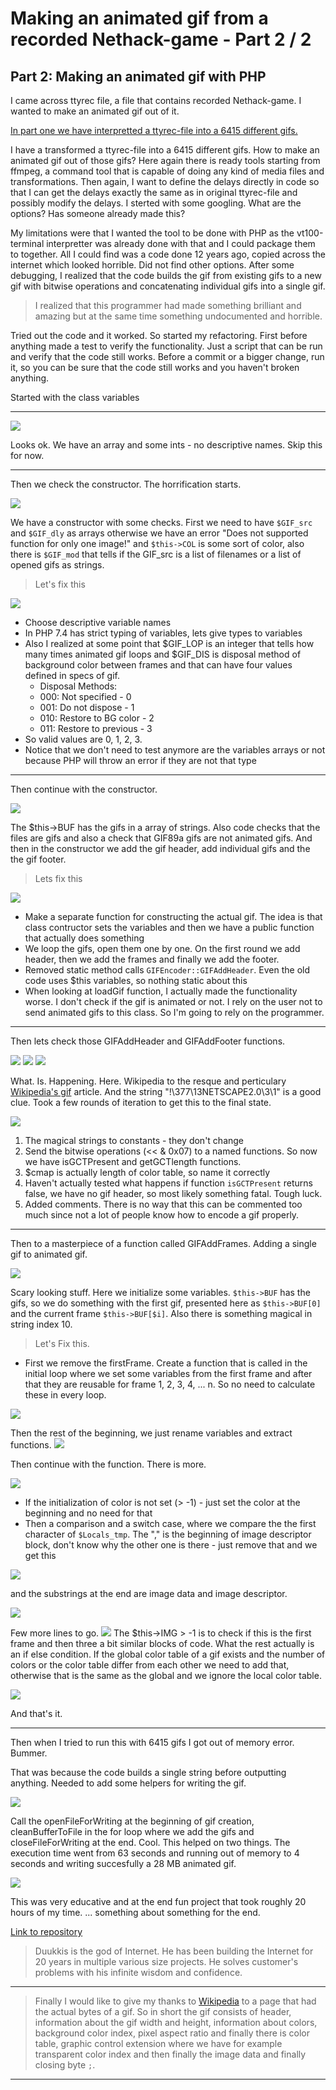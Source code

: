 
# Making an animated gif from a recorded Nethack-game - Part 2 / 2

## Part 2: Making an animated gif with PHP
I came across ttyrec file, a file that contains recorded Nethack-game. I wanted to make an animated gif out of it.

[In part one we have interpretted a ttyrec-file into a 6415 different gifs.](BLOG.md)

I have a transformed a ttyrec-file into a 6415 different gifs. How to make an animated gif out of those gifs? Here again there is ready tools starting from ffmpeg, a command tool that is capable of doing any kind of media files and transformations. Then again, I want to define the delays directly in code so that I can get the delays exactly the same as in original ttyrec-file and possibly modify the delays. I sterted with some googling. What are the options? Has someone already made this? 

My limitations were that I wanted the tool to be done with PHP as the vt100-terminal interpretter was already done with that and I could package them to together. All I could find was a code done 12 years ago, copied across the internet which looked horrible. Did not find other options. After some debugging, I realized that the code builds the gif from existing gifs to a new gif with bitwise operations and concatenating individual gifs into a single gif. 

> I realized that this programmer had made something brilliant and amazing but at the same time something undocumented and horrible.

Tried out the code and it worked. So started my refactoring. First before anything made a test to verify the functionality. Just a script that can be run and verify that the code still works. Before a commit or a bigger change, run it, so you can be sure that the code still works and you haven't broken anything.

Started with the class variables
___

![](images/1.png)

Looks ok. We have an array and some ints - no descriptive names. Skip this for now. 

___

Then we check the constructor. The horrification starts.

![](images/2.png)

We have a constructor with some checks. First we need to have ```$GIF_src``` and ```$GIF_dly``` as arrays otherwise we have an error "Does not supported function for only one image!" and ```$this->COL``` is some sort of color, also there is ```$GIF_mod``` that tells if the GIF_src is a list of filenames or a list of opened gifs as strings.

> Let's fix this

![](images/2fixed.png)

* Choose descriptive variable names
* In PHP 7.4 has strict typing of variables, lets give types to variables
* Also I realized at some point that $GIF_LOP is an integer that tells how many times animated gif loops and $GIF_DIS is disposal method of background color between frames and that can have four values defined in specs of gif.
    - Disposal Methods:
    - 000: Not specified - 0
    - 001: Do not dispose - 1
    - 010: Restore to BG color - 2
    - 011: Restore to previous - 3
* So valid values are 0, 1, 2, 3.
* Notice that we don't need to test anymore are the variables arrays or not because PHP will throw an error if they are not that type

___

Then continue with the constructor. 

![](images/3.png)

The $this->BUF has the gifs in a array of strings. Also code checks that the files are gifs and also a check that GIF89a gifs are not animated gifs. And then in the constructor we add the gif header, add individual gifs and the the gif footer.

> Lets fix this

![](images/3fixed.png)

* Make a separate function for constructing the actual gif. The idea is that class contructor sets the variables and then we have a public function that actually does something
* We loop the gifs, open them one by one. On the first round we add header, then we add the frames and finally we add the footer.
* Removed static method calls ```GIFEncoder::GIFAddHeader```. Even the old code uses $this variables, so nothing static about this
* When looking at loadGif function, I actually made the functionality worse. I don't check if the gif is animated or not. I rely on the user not to send animated gifs to this class. So I'm going to rely on the programmer.

___

Then lets check those GIFAddHeader and GIFAddFooter functions.

![](images/4a.png)
![](images/4c.png)
![](images/4b.png)

What. Is. Happening. Here. Wikipedia to the resque and perticulary [Wikipedia's gif](https://en.wikipedia.org/wiki/GIF) article. And the string "!\377\13NETSCAPE2.0\3\1" is a good clue. Took a few rounds of iteration to get this to the final state.

![](images/4fixed.png)

1. The magical strings to constants - they don't change
2. Send the bitwise operations (<< & 0x07) to a named functions. So now we have isGCTPresent and getGCTlength functions.
3. $cmap is actually length of color table, so name it correctly
4. Haven't actually tested what happens if function ```isGCTPresent``` returns false, we have no gif header, so most likely something fatal. Tough luck.
5. Added comments. There is no way that this can be commented too much since not a lot of people know how to encode a gif properly.

---

Then to a masterpiece of a function called GIFAddFrames. Adding a single gif to animated gif.

![](images/5.png)

Scary looking stuff. Here we initialize some variables. ```$this->BUF``` has the gifs, so we do something with the first gif, presented here as ```$this->BUF[0]``` and the current frame ```$this->BUF[$i]```. Also there is something magical in string index 10. 

> Let's Fix this.

* First we remove the firstFrame. Create a function that is called in the initial loop where we set some variables from the first frame and after that they are reusable for frame 1, 2, 3, 4, ... n. So no need to calculate these in every loop.

![](images/5fixeda.png)

Then the rest of the beginning, we just rename variables and extract functions.
![](images/5fixed.png)

Then continue with the function. There is more.

![](images/6.png)

* If the initialization of color is not set (> -1) - just set the color at the beginning and no need for that
* Then a comparison and a switch case, where we compare the the first character of ```$Locals_tmp```. The "," is the beginning of image descriptor block, don't know why the other one is there - just remove that and we get this

![](images/6fixed.png)

and the substrings at the end are image data and image descriptor.

![](images/6fixeda.png)

Few more lines to go.
![](images/7.png)
The $this->IMG > -1 is to check if this is the first frame and then three a bit similar blocks of code. What the rest actually is an if else condition. If the global color table of a gif exists and the number of colors or the color table differ from each other we need to add that, otherwise that is the same as the global and we ignore the local color table. 

![](images/7fixed.png)

And that's it.

---

Then when I tried to run this with 6415 gifs I got out of memory error. Bummer.
 
That was because the code builds a single string before outputting anything. Needed to add some helpers for writing the gif.

![](images/8.png)

Call the openFileForWriting at the beginning of gif creation, cleanBufferToFile in the for loop where we add the gifs and closeFileForWriting at the end. Cool. This helped on two things. The execution time went from 63 seconds and running out of memory to 4 seconds and writing succesfully a 28 MB animated gif.

![](images/animated.gif)

This was very educative and at the end fun project that took roughly 20 hours of my time. ... something about something for the end.

[Link to repository](https://github.com/duukkis/terminal)

> Duukkis is the god of Internet. He has been building the Internet for 20 years in multiple various size projects. He solves customer's problems with his infinite wisdom and confidence.

---

> Finally I would like to give my thanks to [Wikipedia](https://en.wikipedia.org/wiki/GIF) to a page that had the actual bytes of a gif. So in short the gif consists of header, information about the gif width and height, information about colors, background color index, pixel aspect ratio and finally there is color table, graphic control extension where we have for example transparent color index and then finally the image data and finally closing byte ```;```.
___
